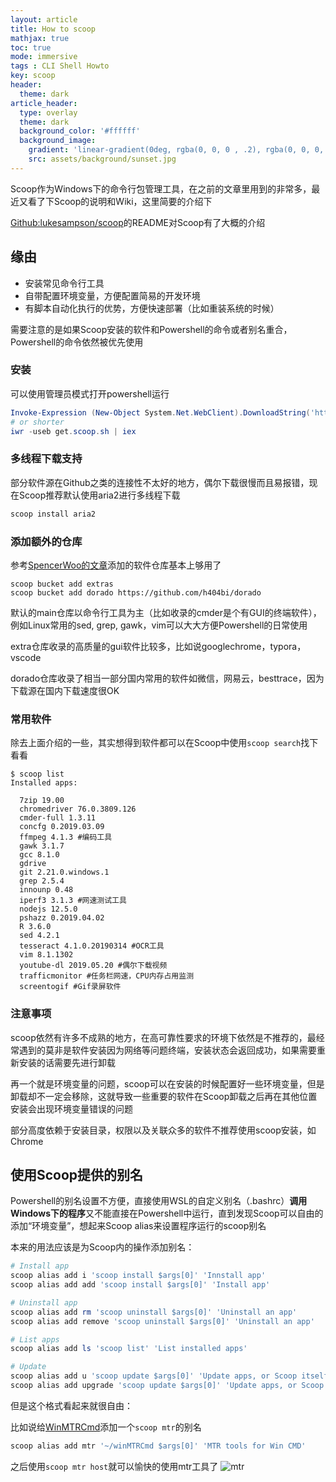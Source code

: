```yaml
---
layout: article
title: How to scoop
mathjax: true
toc: true
mode: immersive
tags : CLI Shell Howto
key: scoop
header:
  theme: dark
article_header:
  type: overlay
  theme: dark
  background_color: '#ffffff'
  background_image: 
    gradient: 'linear-gradient(0deg, rgba(0, 0, 0 , .2), rgba(0, 0, 0, .2))'
    src: assets/background/sunset.jpg
---
```

Scoop作为Windows下的命令行包管理工具，在之前的文章里用到的非常多，最近又看了下Scoop的说明和Wiki，这里简要的介绍下
<!--more-->

[Github:lukesampson/scoop](https://github.com/lukesampson/scoop)的README对Scoop有了大概的介绍

## 缘由

- 安装常见命令行工具
- 自带配置环境变量，方便配置简易的开发环境
- 有脚本自动化执行的优势，方便快速部署（比如重装系统的时候）

需要注意的是如果Scoop安装的软件和Powershell的命令或者别名重合，Powershell的命令依然被优先使用

### 安装

可以使用管理员模式打开powershell运行
```powershell
Invoke-Expression (New-Object System.Net.WebClient).DownloadString('https://get.scoop.sh')
# or shorter
iwr -useb get.scoop.sh | iex
```

### 多线程下载支持

部分软件源在Github之类的连接性不太好的地方，偶尔下载很慢而且易报错，现在Scoop推荐默认使用aria2进行多线程下载
```powershell
scoop install aria2
```

### 添加额外的仓库

参考[SpencerWoo的文章](https://sspai.com/post/52710)添加的软件仓库基本上够用了
```
scoop bucket add extras
scoop bucket add dorado https://github.com/h404bi/dorado
```

默认的main仓库以命令行工具为主（比如收录的cmder是个有GUI的终端软件），例如Linux常用的sed, grep, gawk，vim可以大大方便Powershell的日常使用

extra仓库收录的高质量的gui软件比较多，比如说googlechrome，typora，vscode

dorado仓库收录了相当一部分国内常用的软件如微信，网易云，besttrace，因为下载源在国内下载速度很OK

### 常用软件

除去上面介绍的一些，其实想得到软件都可以在Scoop中使用```scoop search```找下看看

```
$ scoop list
Installed apps:

  7zip 19.00
  chromedriver 76.0.3809.126
  cmder-full 1.3.11
  concfg 0.2019.03.09
  ffmpeg 4.1.3 #编码工具
  gawk 3.1.7
  gcc 8.1.0
  gdrive 
  git 2.21.0.windows.1
  grep 2.5.4
  innounp 0.48
  iperf3 3.1.3 #网速测试工具
  nodejs 12.5.0
  pshazz 0.2019.04.02
  R 3.6.0
  sed 4.2.1
  tesseract 4.1.0.20190314 #OCR工具
  vim 8.1.1302 
  youtube-dl 2019.05.20 #偶尔下载视频
  trafficmonitor #任务栏网速，CPU内存占用监测
  screentogif #Gif录屏软件
```

### 注意事项

scoop依然有许多不成熟的地方，在高可靠性要求的环境下依然是不推荐的，最经常遇到的莫非是软件安装因为网络等问题终端，安装状态会返回成功，如果需要重新安装的话需要先进行卸载

再一个就是环境变量的问题，scoop可以在安装的时候配置好一些环境变量，但是卸载却不一定会移除，这就导致一些重要的软件在Scoop卸载之后再在其他位置安装会出现环境变量错误的问题

部分高度依赖于安装目录，权限以及关联众多的软件不推荐使用scoop安装，如Chrome

## 使用Scoop提供的别名

Powershell的别名设置不方便，直接使用WSL的自定义别名（.bashrc）**调用Windows下的程序**又不能直接在Powershell中运行，直到发现Scoop可以自由的添加“环境变量”，想起来Scoop alias来设置程序运行的scoop别名

本来的用法应该是为Scoop内的操作添加别名：
```powershell
# Install app
scoop alias add i 'scoop install $args[0]' 'Innstall app'
scoop alias add add 'scoop install $args[0]' 'Install app'

# Uninstall app
scoop alias add rm 'scoop uninstall $args[0]' 'Uninstall an app'
scoop alias add remove 'scoop uninstall $args[0]' 'Uninstall an app'

# List apps
scoop alias add ls 'scoop list' 'List installed apps'

# Update
scoop alias add u 'scoop update $args[0]' 'Update apps, or Scoop itself'
scoop alias add upgrade 'scoop update $args[0]' 'Update apps, or Scoop itself'
```
但是这个格式看起来就很自由：

比如说给[WinMTRCmd](https://github.com/tamerciaga/WinMTRCmd)添加一个```scoop mtr```的别名
```powershell
scoop alias add mtr '~/winMTRCmd $args[0]' 'MTR tools for Win CMD'
```
之后使用```scoop mtr host```就可以愉快的使用mtr工具了
![mtr](https://img.vim-cn.com/ce/3630545c5af0216e592da0230133b9772a80b1.gif)
